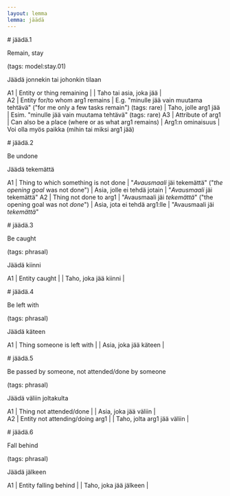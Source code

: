 ```yaml
---
layout: lemma
lemma: jäädä
---
```


<div class="sense">
# <span class="sensename">jäädä.1</span>

<span class="description">Remain, stay</span>

(tags: model:stay.01)

<span class="description">Jäädä jonnekin tai johonkin tilaan</span>

A1 | Entity or thing remaining |   | Taho tai asia, joka jää |  
A2 | Entity for/to whom arg1 remains | E.g. "minulle jää vain muutama tehtävä" ("for me only a few tasks remain") (tags: rare) | Taho, jolle arg1 jää | Esim. "minulle jää vain muutama tehtävä" (tags: rare)
A3 | Attribute of arg1 | Can also be a place (where or as what arg1 remains) | Arg1:n ominaisuus | Voi olla myös paikka (mihin tai miksi arg1 jää)

</div>

<div class="sense">
# <span class="sensename">jäädä.2</span>

<span class="description">Be undone</span>

<span class="description">Jäädä tekemättä</span>

A1 | Thing to which something is not done | "*Avausmaali* jäi tekemättä" ("*the opening goal* was not done") | Asia, jolle ei tehdä jotain | "*Avausmaali* jäi tekemättä" 
A2 | Thing not done to arg1 | "Avausmaali jäi *tekemättä*" ("the opening goal was not *done*") | Asia, jota ei tehdä arg1:lle | "Avausmaali jäi *tekemättä*" 

</div>

<div class="sense">
# <span class="sensename">jäädä.3</span>

<span class="description">Be caught</span>

(tags: phrasal)

<span class="description">Jäädä kiinni</span>

A1 | Entity caught |   | Taho, joka jää kiinni |  

</div>

<div class="sense">
# <span class="sensename">jäädä.4</span>

<span class="description">Be left with</span>

(tags: phrasal)

<span class="description">Jäädä käteen</span>

A1 | Thing someone is left with |   | Asia, joka jää käteen |  

</div>

<div class="sense">
# <span class="sensename">jäädä.5</span>

<span class="description">Be passed by someone, not attended/done by someone</span>

(tags: phrasal)

<span class="description">Jäädä väliin joltakulta</span>

A1 | Thing not attended/done |   | Asia, joka jää väliin |  
A2 | Entity not attending/doing arg1 |   | Taho, jolta arg1 jää väliin |  

</div>

<div class="sense">
# <span class="sensename">jäädä.6</span>

<span class="description">Fall behind</span>

(tags: phrasal)

<span class="description">Jäädä jälkeen</span>

A1 | Entity falling behind |   | Taho, joka jää jälkeen |  

</div>

